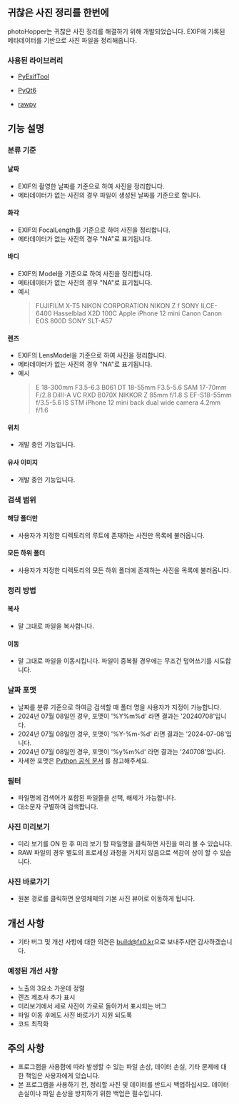 ## 귀찮은 사진 정리를 한번에

photoHopper는 귀찮은 사진 정리를 해결하기 위해 개발되었습니다.
EXIF에 기록된 메타데이터를 기반으로 사진 파일을 정리해줍니다.




### 사용된 라이브러리
- [PyExifTool](https://github.com/smarnach/pyexiftool)

- [PyQt6](https://www.riverbankcomputing.com/software/pyqt/)

- [rawpy](https://github.com/letmaik/rawpy)



## 기능 설명

### 분류 기준
#### 날짜
- EXIF의 촬영한 날짜를 기준으로 하여 사진을 정리합니다.
- 메타데이터가 없는 사진의 경우 파일이 생성된 날짜를 기준으로 합니다.
#### 화각
- EXIF의 FocalLength를 기준으로 하여 사진을 정리합니다.
- 메타데이터가 없는 사진의 경우 "NA"로 표기됩니다.
#### 바디
- EXIF의 Model을 기준으로 하여 사진을 정리합니다.
- 메타데이터가 없는 사진의 경우 "NA"로 표기됩니다.
- 예시
	> FUJIFILM X-T5
	> NIKON CORPORATION NIKON Z f
	> SONY ILCE-6400
	> Hasselblad X2D 100C
	> Apple iPhone 12 mini
	> Canon Canon EOS 800D
	> SONY SLT-A57
#### 렌즈
- EXIF의 LensModel을 기준으로 하여 사진을 정리합니다.
- 메타데이터가 없는 사진의 경우 "NA"로 표기됩니다.
- 예시
	> E 18-300mm F3.5-6.3 B061
	> DT 18-55mm F3.5-5.6 SAM
	> 17-70mm F/2.8 DiIII-A VC RXD B070X
	> NIKKOR Z 85mm f/1.8 S
	> EF-S18-55mm f/3.5-5.6 IS STM
	> iPhone 12 mini back dual wide camera 4.2mm f/1.6
#### 위치
- 개발 중인 기능입니다.
#### 유사 이미지
- 개발 중인 기능입니다.

  

### 검색 범위
#### 해당 폴더만
- 사용자가 지정한 디렉토리의 루트에 존재하는 사진만 목록에 불러옵니다.
#### 모든 하위 폴더
- 사용자가 지정한 디렉토리의 모든 하위 폴더에 존재하는 사진을 목록에 불러옵니다.

### 정리 방법
#### 복사
- 말 그대로 파일을 복사합니다.
#### 이동
- 말 그대로 파일을 이동시킵니다.
파일이 중복될 경우에는 무조건 덮어쓰기를 시도합니다.

### 날짜 포맷
- 날짜를 분류 기준으로 하여금 검색할 때 폴더 명을 사용자가 지정이 가능합니다.
- 2024년 07월 08일인 경우, 포맷이 '%Y%m%d' 라면 결과는 '20240708'입니다.
- 2024년 07월 08일인 경우, 포맷이 '%Y-%m-%d' 라면 결과는 '2024-07-08'입니다.
- 2024년 07월 08일인 경우, 포맷이 '%y%m%d' 라면 결과는 '240708'입니다.
- 자세한 포맷은 [Python 공식 문서](https://docs.python.org/ko/3/library/datetime.html#strftime-and-strptime-format-codes ) 를 참고해주세요.

### 필터

- 파일명에 검색어가 포함된 파일들을 선택, 해제가 가능합니다.
- 대소문자 구별하여 검색합니다.

### 사진 미리보기

- 미리 보기를 ON 한 후 미리 보기 할 파일명을 클릭하면 사진을 미리 볼 수 있습니다.
- RAW 파일의 경우 별도의 프로세싱 과정을 거치지 않음으로 색감이 상이 할 수 있습니다.

### 사진 바로가기

- 원본 경로를 클릭하면 운영체제의 기본 사진 뷰어로 이동하게 됩니다.



## 개선 사항

- 기타 버그 및 개선 사항에 대한 의견은 [build@fx0.kr](mailto:build@fx0.kr)으로 보내주시면 감사하겠습니다.



### 예정된 개선 사항

- 노출의 3요소 가운데 정렬
- 렌즈 제조사 추가 표시
- 미리보기에서 세로 사진이 가로로 돌아가서 표시되는 버그
- 파일 이동 후에도 사진 바로가기 지원 되도록
- 코드 최적화



## 주의 사항

- 프로그램을 사용함에 따라 발생할 수 있는 파일 손상, 데이터 손실, 기타 문제에 대한 책임은 사용자에게 있습니다.
- 본 프로그램을 사용하기 전, 정리할 사진 및 데이터를 반드시 백업하십시오. 데이터 손실이나 파일 손상을 방지하기 위한 백업은 필수입니다.

